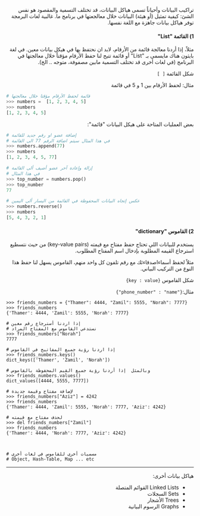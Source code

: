 
<div dir="rtl" lang="ar">

تراكيب البيانات وأحياناً تسمى هياكل البيانات، قد تختلف التسمية والمقصود هو نفس الشئ: كيفية تمثيل (أو هيئة) البيانات خلال معالجعتها في برنامج ما.
 غالبية لغات البرمجة توفر هياكل بيانات جاهزة مع اللغة نفسها.


#### 1) القائمة "List"


مثلاً، إذا أردنا معالجة قائمة من الأرقام، لابد ان نحتفظ بها في هيكل بيانات معين. في لغة بايثون هناك مايسمى بـ "List" أو قائمة تتيح لنا حفظ الأرقام مؤقتاً خلال معالجتها في البرنامج (في لغات أخرى قد تختلف التسمية مابين مصفوفة، متوجه ..
الخ).


شكل القائمة `[ ]`

مثال: لحفظ الأرقام بين 1 و 5 في قائمة

</div>

```python
# قائمة لحفظ الأرقام مؤقتا خلال معالجتها
>>> numbers =  [1, 2, 3, 4, 5]
>>> numbers
[1, 2, 3, 4, 5]
```

<div dir="rtl" lang="ar">

 بعض العمليات المتاحة على هيكل البيانات "قائمة":

</div>

```python
# إضافة عضو او رقم جديد للقائمة
# في هذا المثال سيتم اضافة الرقم 77 الى القائمة
>>> numbers.append(77)
>>> numbers
[1, 2, 3, 4, 5, 77]

# إزالة وإعادة آخر عضو أضيف ألى القائمة
# في هذا المثال
>>> top_number = numbers.pop()
>>> top_number
77

# عكس إتجاه البيانات المحفوظة في القائمة من اليسار ألى اليمين
>>> numbers.reverse()
>>> numbers
[5, 4, 3, 2, 1]
```

<div dir="rtl" lang="ar">

#### 2) القاموس "dictionary"

يستخدم للبيانات اللي تحتاج حفظ مفتاح مع قيمته (key-value pairs) من حيث نتسطيع استرجاع القيمه المطلوبة بإدخال اسم المفتاح المطلوب.

مثلاً لحفظ أسماءاصدقاءئك مع رقم تلفون كل واحد منهم، القاموس يسهل لنا حفظ هذا النوع من التركيب البياني.  


شكل القاموس `{key : value}`


مثال:`{"phone_number" : "name"}`

</div>

```
>>> friends_numbers = {"Thamer": 4444, "Zamil": 5555, "Norah": 7777}
>>> friends_numbers
{'Thamer': 4444, 'Zamil': 5555, 'Norah': 7777}

# إذا اردنا أسترجاع رقم معين
# نستدعي القاموس مع المفتاح المراد
>>> friends_numbers["Norah"]
7777

# إذا اردنا رؤية جميع المفاتيح في القاموس
>>> friends_numbers.keys()
dict_keys(['Thamer', 'Zamil', 'Norah'])

# وبالمثل  إذا أردنا رؤية جميع القيم المحفوظة بالقاموس
>>> friends_numbers.values()
dict_values([4444, 5555, 7777])

# لإضافة مفتاح وقيمة جديدة
>>> friends_numbers["Aziz"] = 4242
>>> friends_numbers
{'Thamer': 4444, 'Zamil': 5555, 'Norah': 7777, 'Aziz': 4242}

# لحذف مفتاح مع قيمته
>>> del friends_numbers["Zamil"]
>>> friends_numbers
{'Thamer': 4444, 'Norah': 7777, 'Aziz': 4242}



# مسميات أخرى للقاموس في لغات أخرى
# Object, Hash-Table, Map ... etc
```


<div dir="rtl" lang="ar">

<hr>

هياكل بيانات أخرى:

- Linked Lists القوائم المتصلة
- Sets السجلات
- Trees الأشجار
- Graphs الرسوم البيانية


</div>
